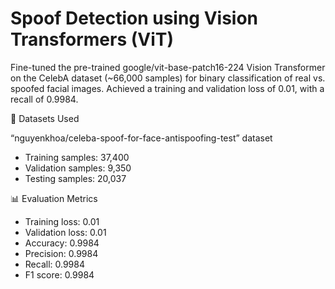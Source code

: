 # Spoof Detection using Vision Transformers (ViT)

Fine-tuned the pre-trained google/vit-base-patch16-224 Vision Transformer on the CelebA dataset (~66,000 samples) for binary classification of real vs. spoofed facial images. Achieved a training and validation loss of 0.01, with a recall of 0.9984.

📁 Datasets Used

“nguyenkhoa/celeba-spoof-for-face-antispoofing-test” dataset
- Training samples: 37,400
- Validation samples: 9,350
- Testing samples: 20,037

📊 Evaluation Metrics
- Training loss: 0.01
- Validation loss: 0.01
- Accuracy: 0.9984
- Precision: 0.9984
- Recall: 0.9984
- F1 score: 0.9984
